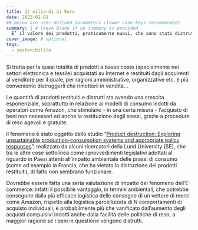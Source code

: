```yaml
---
title: 22 miliardi di Euro
date: 2023-02-01
## below are user-defined parameters (lower case keys recommended)
summary: | # leave blank if no summary is provided
  E’ il valore dei prodotti, praticamente nuovi, che sono stati distrutti da grossisti e dettaglianti del settore E-commerce in Europa nel 2022.
cover_image: # optional
tags:
  - sostenibilita
---
```


Si tratta per la quasi totalità di prodotti a basso costo (specialmente nei settori elettronica e tessile) acquistati su Internet e restituiti dagli acquirenti al venditore per il quale, per ragioni amministrative, organizzative etc. è più conveniente distruggerli che rimetterli in vendita...

Le quantità di prodotti restituiti e distrutti sta avendo una crescita esponenziale, soprattutto in relazione ai modelli di consumo indotti da operatori come Amazon, che stimolano - in una certa misura - l’acquisto di beni non necessari ed anche la restituzione degli stessi, grazie a procedure di reso agevoli e gratuite. 

Il fenomeno è stato oggetto dello studio “[Product destruction: Exploring unsustainable production-consumption systems and appropriate policy responses](https://www.sciencedirect.com/science/article/pii/S2352550922003050?via%3Dihub%C2%A0)”, realizzato da alcuni ricercatori della Lund University (SE), che tra le altre cose sottolinea come i provvedimenti legislativi adottati al riguardo in Paesi attenti all’impatto ambientale delle prassi di consumo (come ad esempio la Francia, che ha vietato la distruzione dei prodotti restituiti), di fatto non sembrano funzionare. 

Dovrebbe essere fatta una seria valutazione di impatto del fenomeno dell’E-commerce: infatti il possibile vantaggio, in termini ambientali, che potrebbe conseguire dalla più efficace logistica delle consegne di un vettore di merci come Amazon, rispetto alla logistica parcellizzata di N comportamenti di acquisto individuali, è probabilmente più che vanificato dall’aumento degli acquisti compulsivi indotti anche dalla facilità delle politiche di reso, a maggior ragione se i beni in questione vengono distrutti.


<!--
  created 2023-02-01 15:42:54.422679 +0100 CET m=+0.024708960
-->
